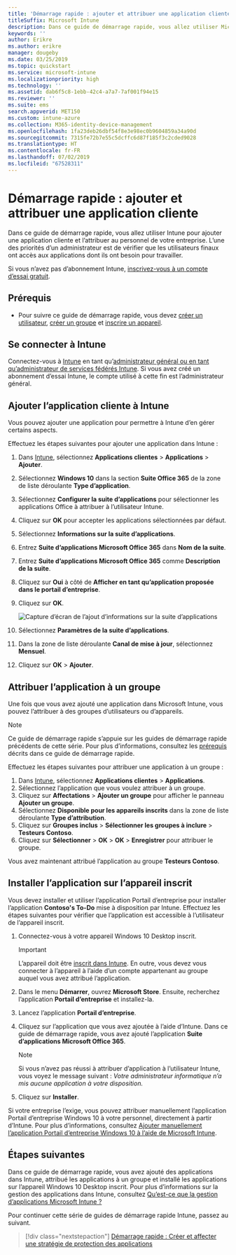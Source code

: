 ```yaml
---
title: 'Démarrage rapide : ajouter et attribuer une application cliente'
titleSuffix: Microsoft Intune
description: Dans ce guide de démarrage rapide, vous allez utiliser Microsoft Intune pour ajouter et attribuer une application cliente.
keywords: ''
author: Erikre
ms.author: erikre
manager: dougeby
ms.date: 03/25/2019
ms.topic: quickstart
ms.service: microsoft-intune
ms.localizationpriority: high
ms.technology: ''
ms.assetid: dab6f5c8-1ebb-42c4-a7a7-7af001f94e15
ms.reviewer: ''
ms.suite: ems
search.appverid: MET150
ms.custom: intune-azure
ms.collection: M365-identity-device-management
ms.openlocfilehash: 1fa23deb26dbf54f8e3e98ec0b9604859a34a90d
ms.sourcegitcommit: 7315fe72b7e55c5dcffc6d87f185f3c2cded9028
ms.translationtype: HT
ms.contentlocale: fr-FR
ms.lasthandoff: 07/02/2019
ms.locfileid: "67528311"
---
```

# <a name="quickstart-add-and-assign-a-client-app"></a>Démarrage rapide : ajouter et attribuer une application cliente

Dans ce guide de démarrage rapide, vous allez utiliser Intune pour ajouter une application cliente et l’attribuer au personnel de votre entreprise. L’une des priorités d’un administrateur est de vérifier que les utilisateurs finaux ont accès aux applications dont ils ont besoin pour travailler. 

Si vous n’avez pas d’abonnement Intune, [inscrivez-vous à un compte d’essai gratuit](free-trial-sign-up.md).

## <a name="prerequisites"></a>Prérequis

- Pour suivre ce guide de démarrage rapide, vous devez [créer un utilisateur](quickstart-create-user.md), [créer un groupe](quickstart-create-group.md) et [inscrire un appareil](quickstart-setup-auto-enrollment.md).

## <a name="sign-in-to-intune"></a>Se connecter à Intune

Connectez-vous à [Intune](https://aka.ms/intuneportal) en tant qu’[administrateur général ou en tant qu’administrateur de services fédérés Intune](users-add.md#types-of-administrators). Si vous avez créé un abonnement d’essai Intune, le compte utilisé à cette fin est l’administrateur général.

## <a name="add-the-client-app-to-intune"></a>Ajouter l’application cliente à Intune

Vous pouvez ajouter une application pour permettre à Intune d’en gérer certains aspects. 

Effectuez les étapes suivantes pour ajouter une application dans Intune :

1. Dans [Intune](https://aka.ms/intuneportal), sélectionnez **Applications clientes** > **Applications** > **Ajouter**. 
2. Sélectionnez **Windows 10** dans la section **Suite Office 365** de la zone de liste déroulante **Type d’application**.
3. Sélectionnez **Configurer la suite d’applications** pour sélectionner les applications Office à attribuer à l’utilisateur Intune.
4. Cliquez sur **OK** pour accepter les applications sélectionnées par défaut.
5. Sélectionnez **Informations sur la suite d’applications**.
6. Entrez **Suite d’applications Microsoft Office 365** dans **Nom de la suite**.
7. Entrez **Suite d’applications Microsoft Office 365** comme **Description de la suite**.
8. Cliquez sur **Oui** à côté de **Afficher en tant qu’application proposée dans le portail d’entreprise**.
9. Cliquez sur **OK**.

    ![Capture d’écran de l’ajout d’informations sur la suite d’applications](media/quickstart-add-assign-app/quickstart-add-assign-app-01.png)

8. Sélectionnez **Paramètres de la suite d’applications**.
9. Dans la zone de liste déroulante **Canal de mise à jour**, sélectionnez **Mensuel**.
10. Cliquez sur **OK** > **Ajouter**.

## <a name="assign-the-app-to-a-group"></a>Attribuer l’application à un groupe

Une fois que vous avez ajouté une application dans Microsoft Intune, vous pouvez l’attribuer à des groupes d’utilisateurs ou d’appareils.

> [!NOTE]
> Ce guide de démarrage rapide s’appuie sur les guides de démarrage rapide précédents de cette série. Pour plus d’informations, consultez les [prérequis](quickstart-add-assign-app.md#prerequisites) décrits dans ce guide de démarrage rapide.

Effectuez les étapes suivantes pour attribuer une application à un groupe :
1. Dans [Intune](https://aka.ms/intuneportal), sélectionnez **Applications clientes** > **Applications**. 
2. Sélectionnez l’application que vous voulez attribuer à un groupe.
3. Cliquez sur **Affectations** > **Ajouter un groupe** pour afficher le panneau **Ajouter un groupe**.
4. Sélectionnez **Disponible pour les appareils inscrits** dans la zone de liste déroulante **Type d’attribution**. 
5. Cliquez sur **Groupes inclus** > **Sélectionner les groupes à inclure** > **Testeurs Contoso**.
6. Cliquez sur **Sélectionner** > **OK** > **OK** > **Enregistrer** pour attribuer le groupe.

Vous avez maintenant attribué l’application au groupe **Testeurs Contoso**.

## <a name="install-the-app-on-the-enrolled-device"></a>Installer l’application sur l’appareil inscrit

Vous devez installer et utiliser l’application Portail d’entreprise pour installer l’application **Contoso's To-Do** mise à disposition par Intune. Effectuez les étapes suivantes pour vérifier que l’application est accessible à l’utilisateur de l’appareil inscrit.

1. Connectez-vous à votre appareil Windows 10 Desktop inscrit.

    > [!IMPORTANT]
    > L’appareil doit être [inscrit dans Intune](quickstart-enroll-windows-device.md). En outre, vous devez vous connecter à l’appareil à l’aide d’un compte appartenant au groupe auquel vous avez attribué l’application.

2. Dans le menu **Démarrer**, ouvrez **Microsoft Store**. Ensuite, recherchez l’application **Portail d’entreprise** et installez-la.
3. Lancez l’application **Portail d’entreprise**.
4. Cliquez sur l’application que vous avez ajoutée à l’aide d’Intune. Dans ce guide de démarrage rapide, vous avez ajouté l’application **Suite d’applications Microsoft Office 365**.

    > [!NOTE]
    > Si vous n’avez pas réussi à attribuer d’application à l’utilisateur Intune, vous voyez le message suivant : *Votre administrateur informatique n’a mis aucune application à votre disposition.*

5. Cliquez sur **Installer**.

Si votre entreprise l’exige, vous pouvez attribuer manuellement l’application Portail d’entreprise Windows 10 à votre personnel, directement à partir d’Intune. Pour plus d’informations, consultez [Ajouter manuellement l’application Portail d’entreprise Windows 10 à l’aide de Microsoft Intune](store-apps-company-portal-app.md).

## <a name="next-steps"></a>Étapes suivantes

Dans ce guide de démarrage rapide, vous avez ajouté des applications dans Intune, attribué les applications à un groupe et installé les applications sur l’appareil Windows 10 Desktop inscrit. Pour plus d’informations sur la gestion des applications dans Intune, consultez [Qu’est-ce que la gestion d’applications Microsoft Intune ?](app-management.md)

Pour continuer cette série de guides de démarrage rapide Intune, passez au suivant.

> [!div class="nextstepaction"]
> [Démarrage rapide : Créer et affecter une stratégie de protection des applications](quickstart-create-assign-app-policy.md)
